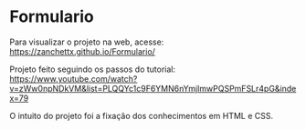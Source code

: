 # Formulario
Para visualizar o projeto na web, acesse: https://zanchettx.github.io/Formulario/

Projeto feito seguindo os passos do tutorial: https://www.youtube.com/watch?v=zWw0npNDkVM&list=PLQQYc1c9F6YMN6nYmjImwPQSPmFSLr4pG&index=79

O intuito do projeto foi a fixação dos conhecimentos em HTML e CSS.
